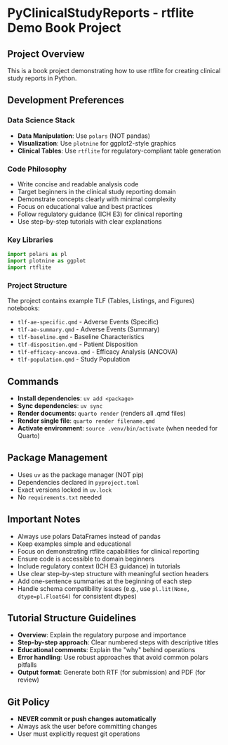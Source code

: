 # PyClinicalStudyReports - rtflite Demo Book Project

## Project Overview
This is a book project demonstrating how to use rtflite for creating clinical study reports in Python.

## Development Preferences

### Data Science Stack
- **Data Manipulation**: Use `polars` (NOT pandas)
- **Visualization**: Use `plotnine` for ggplot2-style graphics
- **Clinical Tables**: Use `rtflite` for regulatory-compliant table generation

### Code Philosophy
- Write concise and readable analysis code
- Target beginners in the clinical study reporting domain
- Demonstrate concepts clearly with minimal complexity
- Focus on educational value and best practices
- Follow regulatory guidance (ICH E3) for clinical reporting
- Use step-by-step tutorials with clear explanations

### Key Libraries
```python
import polars as pl
import plotnine as ggplot
import rtflite
```

### Project Structure
The project contains example TLF (Tables, Listings, and Figures) notebooks:
- `tlf-ae-specific.qmd` - Adverse Events (Specific)
- `tlf-ae-summary.qmd` - Adverse Events (Summary)
- `tlf-baseline.qmd` - Baseline Characteristics
- `tlf-disposition.qmd` - Patient Disposition
- `tlf-efficacy-ancova.qmd` - Efficacy Analysis (ANCOVA)
- `tlf-population.qmd` - Study Population

## Commands
- **Install dependencies**: `uv add <package>`
- **Sync dependencies**: `uv sync`
- **Render documents**: `quarto render` (renders all .qmd files)
- **Render single file**: `quarto render filename.qmd`
- **Activate environment**: `source .venv/bin/activate` (when needed for Quarto)

## Package Management
- Uses `uv` as the package manager (NOT pip)
- Dependencies declared in `pyproject.toml`
- Exact versions locked in `uv.lock`
- No `requirements.txt` needed

## Important Notes
- Always use polars DataFrames instead of pandas
- Keep examples simple and educational
- Focus on demonstrating rtflite capabilities for clinical reporting
- Ensure code is accessible to domain beginners
- Include regulatory context (ICH E3 guidance) in tutorials
- Use clear step-by-step structure with meaningful section headers
- Add one-sentence summaries at the beginning of each step
- Handle schema compatibility issues (e.g., use `pl.lit(None, dtype=pl.Float64)` for consistent dtypes)

## Tutorial Structure Guidelines
- **Overview**: Explain the regulatory purpose and importance
- **Step-by-step approach**: Clear numbered steps with descriptive titles
- **Educational comments**: Explain the "why" behind operations
- **Error handling**: Use robust approaches that avoid common polars pitfalls
- **Output format**: Generate both RTF (for submission) and PDF (for review)

## Git Policy
- **NEVER commit or push changes automatically**
- Always ask the user before committing changes
- User must explicitly request git operations